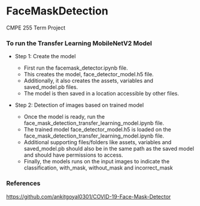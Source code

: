 # FaceMaskDetection
CMPE 255 Term Project

### To run the Transfer Learning MobileNetV2 Model

* Step 1: Create the model
  - First run the facemask_detector.ipynb file. 
  - This creates the model, face_detector_model.h5 file. 
  - Additionally, it also creates the assets, variables and saved_model.pb files.
  - The model is then saved in a location accessible by other files.

* Step 2: Detection of images based on trained model
  - Once the model is ready, run the face_mask_detection_transfer_learning_model.ipynb file.
  - The trained model face_detector_model.h5 is loaded on the face_mask_detection_transfer_learning_model.ipynb file. 
  - Additional supporting files/folders like assets, variables and saved_model.pb should also be in the same path as the saved model and should have permissions to access.
  - Finally, the models runs on the input images to indicate the classification, with_mask, without_mask and incorrect_mask

### References
https://github.com/ankitgoyal0301/COVID-19-Face-Mask-Detector
